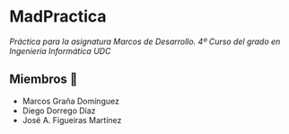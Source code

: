# MadPractica
_Práctica para la asignatura Marcos de Desarrollo. 4º Curso del grado en Ingeniería Informática UDC_

## Miembros 👦

* Marcos Graña Domínguez 
* Diego Dorrego Díaz
* José A. Figueiras Martínez
